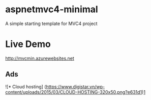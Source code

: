 # aspnetmvc4-minimal
A simple starting template for MVC4 project

# Live Demo
http://mvcmin.azurewebsites.net

## Ads

![* Cloud hosting] (https://www.digistar.vn/wp-content/uploads/2015/03/CLOUD-HOSTING-320x50.png?e631d1)[1]

[1]: https://www.cloudrino.net/?ref=4840
